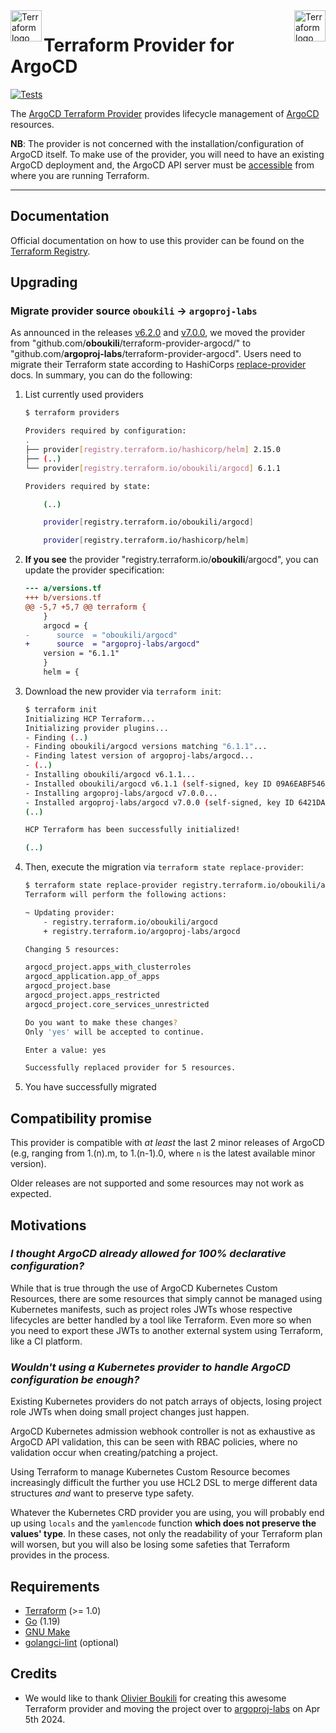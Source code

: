<a href="https://terraform.io">
    <img src=".github/tf.png" alt="Terraform logo" title="Terraform" align="left" height="50" />
</a>

<a href="https://argoproj.github.io/cd">
    <img src=".github/argo-cd.png" alt="Terraform logo" title="Terraform" align="right" height="50" />
</a>

# Terraform Provider for ArgoCD

[![Tests](https://github.com/argoproj-labs/terraform-provider-argocd/actions/workflows/tests.yml/badge.svg)](https://github.com/argoproj-labs/terraform-provider-argocd/actions/workflows/tests.yml)

The [ArgoCD Terraform
Provider](https://registry.terraform.io/providers/argoproj-labs/argocd/latest/docs)
provides lifecycle management of
[ArgoCD](https://argo-cd.readthedocs.io/en/stable/) resources.

**NB**: The provider is not concerned with the installation/configuration of
ArgoCD itself. To make use of the provider, you will need to have an existing
ArgoCD deployment and, the ArgoCD API server must be
[accessible](https://argo-cd.readthedocs.io/en/stable/getting_started/#3-access-the-argo-cd-api-server)
from where you are running Terraform.

---

## Documentation

Official documentation on how to use this provider can be found on the
[Terraform
Registry](https://registry.terraform.io/providers/argoproj-labs/argocd/latest/docs).

## Upgrading

### Migrate provider source `oboukili` -> `argoproj-labs`

As announced in the releases [v6.2.0] and [v7.0.0], we moved the provider from "github.com/**oboukili**/terraform-provider-argocd/"
to "github.com/**argoproj-labs**/terraform-provider-argocd". Users need to migrate their Terraform state according to
HashiCorps [replace-provider] docs. In summary, you can do the following:

1. List currently used providers

    ```bash
    $ terraform providers

    Providers required by configuration:
    .
    ├── provider[registry.terraform.io/hashicorp/helm] 2.15.0
    ├── (..)
    └── provider[registry.terraform.io/oboukili/argocd] 6.1.1

    Providers required by state:

        (..)

        provider[registry.terraform.io/oboukili/argocd]

        provider[registry.terraform.io/hashicorp/helm]
    ```

2. **If you see** the provider "registry.terraform.io/**oboukili**/argocd", you can update the provider specification:

    ```diff
    --- a/versions.tf
    +++ b/versions.tf
    @@ -5,7 +5,7 @@ terraform {
        }
        argocd = {
    -      source  = "oboukili/argocd"
    +      source  = "argoproj-labs/argocd"
        version = "6.1.1"
        }
        helm = {
    ```

3. Download the new provider via `terraform init`:

    ```bash
    $ terraform init
    Initializing HCP Terraform...
    Initializing provider plugins...
    - Finding (..)
    - Finding oboukili/argocd versions matching "6.1.1"...
    - Finding latest version of argoproj-labs/argocd...
    - (..)
    - Installing oboukili/argocd v6.1.1...
    - Installed oboukili/argocd v6.1.1 (self-signed, key ID 09A6EABF546E8638)
    - Installing argoproj-labs/argocd v7.0.0...
    - Installed argoproj-labs/argocd v7.0.0 (self-signed, key ID 6421DA8DFD8F48D0)
    (..)

    HCP Terraform has been successfully initialized!

    (..)
    ```

4. Then, execute the migration via `terraform state replace-provider`:

    ```bash
    $ terraform state replace-provider registry.terraform.io/oboukili/argocd registry.terraform.io/argoproj-labs/argocd
    Terraform will perform the following actions:

    ~ Updating provider:
        - registry.terraform.io/oboukili/argocd
        + registry.terraform.io/argoproj-labs/argocd

    Changing 5 resources:

    argocd_project.apps_with_clusterroles
    argocd_application.app_of_apps
    argocd_project.base
    argocd_project.apps_restricted
    argocd_project.core_services_unrestricted

    Do you want to make these changes?
    Only 'yes' will be accepted to continue.

    Enter a value: yes

    Successfully replaced provider for 5 resources.
    ```

5. You have successfully migrated

## Compatibility promise

This provider is compatible with _at least_ the last 2 minor releases of ArgoCD
(e.g, ranging from 1.(n).m, to 1.(n-1).0, where `n` is the latest available
minor version).

Older releases are not supported and some resources may not work as expected.

## Motivations

### *I thought ArgoCD already allowed for 100% declarative configuration?*

While that is true through the use of ArgoCD Kubernetes Custom Resources, there
are some resources that simply cannot be managed using Kubernetes manifests,
such as project roles JWTs whose respective lifecycles are better handled by a
tool like Terraform. Even more so when you need to export these JWTs to another
external system using Terraform, like a CI platform.

### *Wouldn't using a Kubernetes provider to handle ArgoCD configuration be enough?*

Existing Kubernetes providers do not patch arrays of objects, losing project
role JWTs when doing small project changes just happen.

ArgoCD Kubernetes admission webhook controller is not as exhaustive as ArgoCD
API validation, this can be seen with RBAC policies, where no validation occur
when creating/patching a project.

Using Terraform to manage Kubernetes Custom Resource becomes increasingly
difficult the further you use HCL2 DSL to merge different data structures *and*
want to preserve type safety.

Whatever the Kubernetes CRD provider you are using, you will probably end up
using `locals` and the `yamlencode` function **which does not preserve the
values' type**. In these cases, not only the readability of your Terraform plan
will worsen, but you will also be losing some safeties that Terraform provides
in the process.

## Requirements

* [Terraform](https://www.terraform.io/downloads) (>= 1.0)
* [Go](https://go.dev/doc/install) (1.19)
* [GNU Make](https://www.gnu.org/software/make/)
* [golangci-lint](https://golangci-lint.run/usage/install/#local-installation) (optional)

## Credits

* We would like to thank [Olivier Boukili] for creating this awesome Terraform provider and moving the project over to
  [argoproj-labs] on Apr 5th 2024.

[argoproj-labs]: https://github.com/argoproj-labs
[Olivier Boukili]: https://github.com/oboukili
[v6.2.0]: https://github.com/argoproj-labs/terraform-provider-argocd/releases/tag/v6.2.0
[v7.0.0]: https://github.com/argoproj-labs/terraform-provider-argocd/releases/tag/v7.0.0
[replace-provider]: https://developer.hashicorp.com/terraform/cli/commands/state/replace-provider
